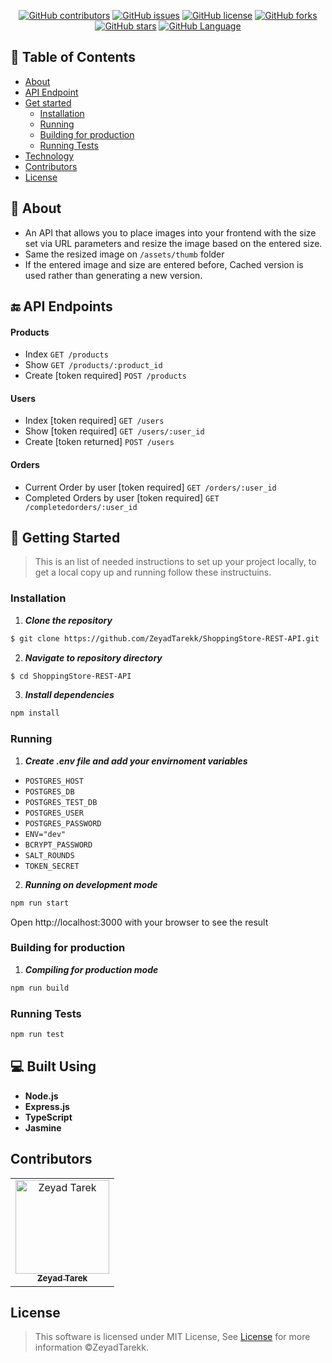 <div align="center">

[![GitHub contributors](https://img.shields.io/github/contributors/ZeyadTarekk/ShoppingStore-REST-API)](https://github.com/ZeyadTarekk/ShoppingStore-REST-API/contributors)
[![GitHub issues](https://img.shields.io/github/issues/ZeyadTarekk/ShoppingStore-REST-API)](https://github.com/ZeyadTarekk/ShoppingStore-REST-API/issues)
[![GitHub license](https://img.shields.io/github/license/ZeyadTarekk/ShoppingStore-REST-API)](https://github.com/ZeyadTarekk/ShoppingStore-REST-API/blob/master/LICENSE)
[![GitHub forks](https://img.shields.io/github/forks/ZeyadTarekk/ShoppingStore-REST-API)](https://github.com/ZeyadTarekk/ShoppingStore-REST-API/network)
[![GitHub stars](https://img.shields.io/github/stars/ZeyadTarekk/ShoppingStore-REST-API)](https://github.com/ZeyadTarekk/ShoppingStore-REST-API/stargazers)
[![GitHub Language](https://img.shields.io/github/languages/top/ZeyadTarekk/ShoppingStore-REST-API)](https://img.shields.io/github/languages/count/ZeyadTarekk/ShoppingStore-REST-API)

</div>

## 📝 Table of Contents

- [About](#about)
- [API Endpoint](#endpoint)
- [Get started](#get-started)
  - [Installation](#Install)
  - [Running](#running)
  - [Building for production](#Build)
  - [Running Tests](#test)
- [Technology](#tech)
- [Contributors](#Contributors)
- [License](#license)

## 📙 About <a name = "about"></a>

- An API that allows you to place images into your frontend with the size set via URL parameters and resize the image based on the entered size.
- Same the resized image on ```/assets/thumb``` folder
- If the entered image and size are entered before, Cached version is used rather than generating a new version.

## 🔚 API Endpoints <a name = "endpoint"></a>

#### Products
- Index ```GET /products ```
- Show ```GET /products/:product_id ```
- Create [token required] ```POST /products ```

#### Users
- Index [token required] ``` GET /users ```
- Show [token required] ```GET /users/:user_id```
- Create [token returned] ```POST /users```

#### Orders
- Current Order by user [token required] ```GET /orders/:user_id```
- Completed Orders by user [token required] ```GET /completedorders/:user_id```
## 🏁 Getting Started <a name = "get-started"></a>

> This is an list of needed instructions to set up your project locally, to get a local copy up and running follow these
> instructuins.

### Installation <a name = "Install"></a>

1. **_Clone the repository_**

```sh
$ git clone https://github.com/ZeyadTarekk/ShoppingStore-REST-API.git
```

2. **_Navigate to repository directory_**

```sh
$ cd ShoppingStore-REST-API
```

3. **_Install dependencies_**

```sh
npm install
```

### Running <a name = "running"></a>

1. **_Create .env file and add your envirnoment variables_**

- ```POSTGRES_HOST```
- ```POSTGRES_DB```
- ```POSTGRES_TEST_DB```
- ```POSTGRES_USER```
- ```POSTGRES_PASSWORD```
- ```ENV="dev"```
- ```BCRYPT_PASSWORD```
- ```SALT_ROUNDS```
- ```TOKEN_SECRET```


2. **_Running on development mode_**

```sh
npm run start
```

Open http://localhost:3000 with your browser to see the result

### Building for production <a name = "Build"></a>
1. **_Compiling for production mode_**

```sh
npm run build
```
### Running Tests <a name = "test"></a>

```sh
npm run test
```

## 💻 Built Using <a name = "tech"></a>

- **Node.js**
- **Express.js**
- **TypeScript**
- **Jasmine**


## Contributors <a name = "Contributors"></a>

<table>
  <tr>
    <td align="center">
    <a href="https://github.com/ZeyadTarekk" target="_black">
    <img src="https://avatars.githubusercontent.com/u/76125650?v=4" width="150px;" alt="Zeyad Tarek"/>
    <br />
    <sub><b>Zeyad Tarek</b></sub></a>

  </td>
  </tr>
 </table>

## License <a name = "license"></a>

> This software is licensed under MIT License, See [License](https://github.com/ZeyadTarekk/ShoppingStore-REST-API/blob/main/LICENSE) for more information ©ZeyadTarekk.
